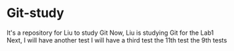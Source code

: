 # Git-study
It's a repository for Liu to study Git
Now, Liu is studying Git for the Lab1
Next, I will have another test
I will have a third test
the 11th test
the 9th tests
